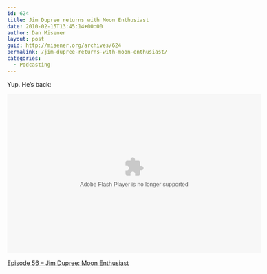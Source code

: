```yaml
---
id: 624
title: Jim Dupree returns with Moon Enthusiast
date: 2010-02-15T13:45:14+00:00
author: Dan Misener
layout: post
guid: http://misener.org/archives/624
permalink: /jim-dupree-returns-with-moon-enthusiast/
categories:
  - Podcasting
---
```

Yup. He&#8217;s back:

<embed src="http://blip.tv/play/g5UngcXXAQA%2Em4v" type="application/x-shockwave-flash" width="590" height="370" allowscriptaccess="always" allowfullscreen="true">
</embed>

[Episode 56 – Jim Dupree: Moon Enthusiast](http://www.collectiveproductions.com/jimdupree/2010/02/15/episode-56-jim-dupree-moon-enthusiast/ "Episode 56 – Jim Dupree: Moon Enthusiast")